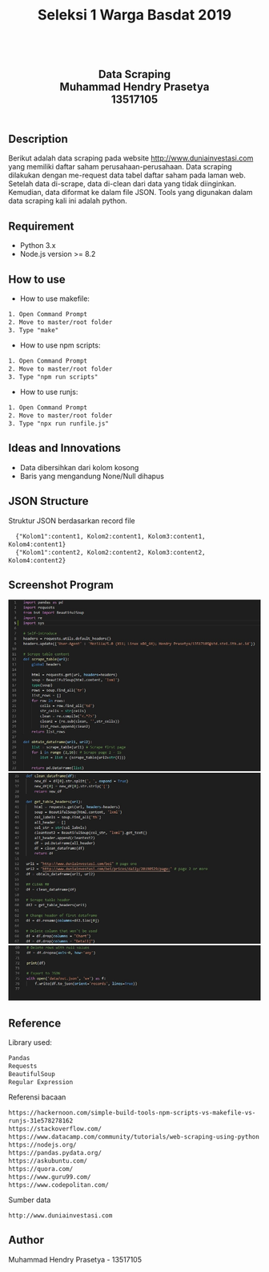 <h1 align="center">
  <br>
  Seleksi 1 Warga Basdat 2019
  <br>
  <br>
</h1>

<h2 align="center">
  <br>
  Data Scraping
  <br>
  Muhammad Hendry Prasetya
  <br>
  13517105
  <br>
  <br>
</h2>

## Description

Berikut adalah data scraping pada website http://www.duniainvestasi.com yang memiliki daftar saham perusahaan-perusahaan. Data scraping dilakukan dengan me-request data tabel daftar saham pada laman web. Setelah data di-scrape, data di-clean dari data yang tidak diinginkan. Kemudian, data diformat ke dalam file JSON. Tools yang digunakan dalam data scraping kali ini adalah python.

## Requirement

- Python 3.x
- Node.js version >= 8.2

## How to use

- How to use makefile:
```
1. Open Command Prompt
2. Move to master/root folder
3. Type "make"
```

- How to use npm scripts:
```
1. Open Command Prompt
2. Move to master/root folder
3. Type "npm run scripts"
```

- How to use runjs:
```
1. Open Command Prompt
2. Move to master/root folder
3. Type "npx run runfile.js"
```

## Ideas and Innovations

- Data dibersihkan dari kolom kosong
- Baris yang mengandung None/Null dihapus

## JSON Structure

Struktur JSON berdasarkan record file
```
  {"Kolom1":content1, Kolom2:content1, Kolom3:content1, Kolom4:content1}
  {"Kolom1":content2, Kolom2:content2, Kolom3:content2, Kolom4:content2}
```

## Screenshot Program

![Screenshot1](screenshots/1.jpg?raw=true "Title")
![Screenshot2](screenshots/2.jpg?raw=true "Title")
![Screenshot3](screenshots/3.jpg?raw=true "Title")

## Reference

Library used:
```
Pandas
Requests
BeautifulSoup
Regular Expression
```

Referensi bacaan
```
https://hackernoon.com/simple-build-tools-npm-scripts-vs-makefile-vs-runjs-31e578278162
https://stackoverflow.com/
https://www.datacamp.com/community/tutorials/web-scraping-using-python
https://nodejs.org/
https://pandas.pydata.org/
https://askubuntu.com/
https://quora.com/
https://www.guru99.com/
https://www.codepolitan.com/
```

Sumber data
```
http://www.duniainvestasi.com
```

## Author
Muhammad Hendry Prasetya - 13517105
